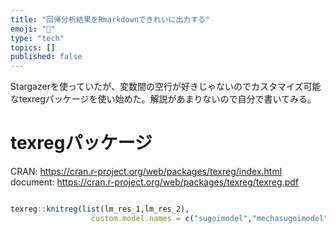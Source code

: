 ```yaml
---
title: "回帰分析結果をRmarkdownできれいに出力する"
emoji: "🍣"
type: "tech"
topics: []
published: false
---
```


Stargazerを使っていたが、変数間の空行が好きじゃないのでカスタマイズ可能なtexregパッケージを使い始めた。解説があまりないので自分で書いてみる。

# texregパッケージ
CRAN: https://cran.r-project.org/web/packages/texreg/index.html
document: https://cran.r-project.org/web/packages/texreg/texreg.pdf

```r

texreg::knitreg(list(lm_res_1,lm_res_2),
                  custom.model.names = c("sugoimodel","mechasugoimodel"))
```
